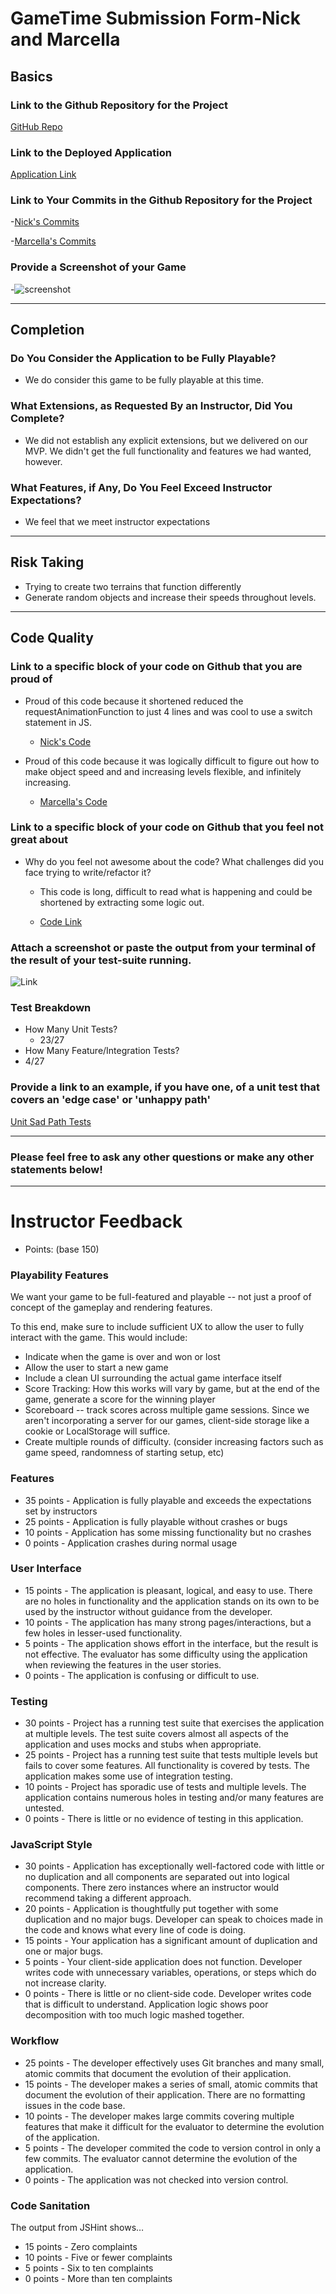 

# GameTime Submission Form-Nick and Marcella

## Basics

### Link to the Github Repository for the Project
[GitHub Repo](https://github.com/nickpisciotta/game-time)

### Link to the Deployed Application
[Application Link](nickpisciotta.github.io/game-time)

### Link to Your Commits in the Github Repository for the Project
-[Nick's Commits](https://github.com/nickpisciotta/game-time/commits?author=nickpisciotta)


 -[Marcella's Commits](https://github.com/nickpisciotta/game-time/commits?author=marcellawigg)

### Provide a Screenshot of your Game
-![screenshot](http://g.recordit.co/CVw5STlgT4.gif)

---

## Completion

### Do You Consider the Application to be Fully Playable?
 - We do consider this game to be fully playable at this time.

### What Extensions, as Requested By an Instructor, Did You Complete?

  - We did not establish any explicit extensions, but we delivered on our MVP.  We didn't get the full functionality and features we had wanted, however.

### What Features, if Any, Do You Feel Exceed Instructor Expectations?
- We feel that we meet instructor expectations

----

## Risk Taking
- Trying to create two terrains that function differently
- Generate random objects and increase their speeds throughout levels.


----

## Code Quality

### Link to a specific block of your code on Github that you are proud of
- Proud of this code because it shortened reduced the requestAnimationFunction to just 4 lines and was cool to use a switch statement in JS.
  - [Nick's Code](https://github.com/nickpisciotta/game-time/blob/master/lib/index.js#L59-L75)

- Proud of this code because it was logically difficult to figure out how to make object speed and and increasing levels flexible, and infinitely increasing.
  - [Marcella's Code](https://github.com/nickpisciotta/game-time/blob/master/lib/game.js#L133-L143)

### Link to a specific block of your code on Github that you feel not great about
- Why do you feel not awesome about the code? What challenges did you face trying to write/refactor it?
  - This code is long, difficult to read what is happening and could be shortened by extracting some logic out.

  - [Code Link](https://github.com/nickpisciotta/game-time/blob/master/lib/player.js#L36-L49)

### Attach a screenshot or paste the output from your terminal of the result of your test-suite running.

![Link](http://g.recordit.co/JQAd16lulx.gif)

### Test Breakdown
- How Many Unit Tests?
  - 23/27
- How Many Feature/Integration Tests?
 -  4/27
 
### Provide a link to an example, if you have one, of a unit test that covers an 'edge case' or 'unhappy path'

[Unit Sad Path Tests](https://github.com/nickpisciotta/game-time/blob/master/test/player-test.js#L55-L77)

-----

### Please feel free to ask any other questions or make any other statements below!

-----

# Instructor Feedback

- Points: (base 150)

### Playability Features

We want your game to be full-featured and playable -- not just a proof of concept of the gameplay and rendering features.

To this end, make sure to include sufficient UX to allow the user to fully interact with the game. This would include:

- Indicate when the game is over and won or lost
- Allow the user to start a new game
- Include a clean UI surrounding the actual game interface itself
- Score Tracking: How this works will vary by game, but at the end of the game, generate a score for the winning player
- Scoreboard -- track scores across multiple game sessions. Since we aren't incorporating a server for our games, client-side storage like a cookie or LocalStorage will suffice.
- Create multiple rounds of difficulty. (consider increasing factors such as game speed, randomness of starting setup, etc)

### Features

* 35 points - Application is fully playable and exceeds the expectations set by instructors
* 25 points - Application is fully playable without crashes or bugs
* 10 points - Application has some missing functionality but no crashes
* 0 points - Application crashes during normal usage

### User Interface

* 15 points - The application is pleasant, logical, and easy to use. There are no holes in functionality and the application stands on its own to be used by the instructor without guidance from the developer.
* 10 points - The application has many strong pages/interactions, but a few holes in lesser-used functionality.
* 5 points - The application shows effort in the interface, but the result is not effective. The evaluator has some difficulty using the application when reviewing the features in the user stories.
* 0 points - The application is confusing or difficult to use.

### Testing

* 30 points - Project has a running test suite that exercises the application at multiple levels. The test suite covers almost all aspects of the application and uses mocks and stubs when appropriate.
* 25 points - Project has a running test suite that tests multiple levels but fails to cover some features. All functionality is covered by tests. The application makes some use of integration testing.
* 10 points - Project has sporadic use of tests and multiple levels. The application contains numerous holes in testing and/or many features are untested.
* 0 points - There is little or no evidence of testing in this application.

### JavaScript Style

* 30 points - Application has exceptionally well-factored code with little or no duplication and all components are separated out into logical components. There zero instances where an instructor would recommend taking a different approach.
* 20 points - Application is thoughtfully put together with some duplication and no major bugs. Developer can speak to choices made in the code and knows what every line of code is doing.
* 15 points - Your application has a significant amount of duplication and one or major bugs.
* 5 points - Your client-side application does not function. Developer writes code with unnecessary variables, operations, or steps which do not increase clarity.
* 0 points - There is little or no client-side code. Developer writes code that is difficult to understand. Application logic shows poor decomposition with too much logic mashed together.

### Workflow

* 25 points - The developer effectively uses Git branches and many small, atomic commits that document the evolution of their application.
* 15 points - The developer makes a series of small, atomic commits that document the evolution of their application. There are no formatting issues in the code base.
* 10 points - The developer makes large commits covering multiple features that make it difficult for the evaluator to determine the evolution of the application.
* 5 points - The developer commited the code to version control in only a few commits. The evaluator cannot determine the evolution of the application.
* 0 points - The application was not checked into version control.

### Code Sanitation

The output from JSHint shows…

* 15 points - Zero complaints
* 10 points - Five or fewer complaints
* 5 points - Six to ten complaints
* 0 points - More than ten complaints
